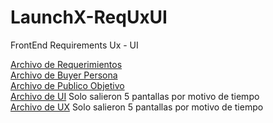 # LaunchX-ReqUxUI
FrontEnd Requirements Ux - UI

[Archivo de Requerimientos](https://github.com/cogp91/LaunchX-ReqUxUI/blob/main/ReqUIUX/Requerimientos/Requerimientos_Abogabot.docx.pdf)<br/>
[Archivo de Buyer Persona](https://github.com/cogp91/LaunchX-ReqUxUI/tree/main/ReqUIUX/BuyerPersona)<br/>
[Archivo de Publico Objetivo](https://github.com/cogp91/LaunchX-ReqUxUI/tree/main/ReqUIUX/PublicoObjetivo)<br/>
[Archivo de UI](https://github.com/cogp91/LaunchX-ReqUxUI/tree/main/ReqUIUX/UI) Solo salieron 5 pantallas por motivo de tiempo<br/>
[Archivo de UX](https://github.com/cogp91/LaunchX-ReqUxUI/tree/main/ReqUIUX/UX) Solo salieron 5 pantallas por motivo de tiempo <br/>

